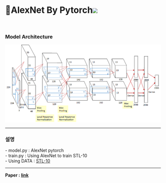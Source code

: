 <h1>🎈AlexNet By Pytorch<img src="https://img.shields.io/badge/PyTorch-EE4C2C?style=flat-square&logo=PyTorch&logoColor=white"/></h1>
<br>
<h3>Model Architecture</h3>
<img src="./img/img.png">
<hr>
<h3>설명</h3>
- model.py : AlexNet pytorch  <br>
- train.py : Using AlexNet to train STL-10 <br>
- Using DATA : <a href="https://cs.stanford.edu/~acoates/stl10/">STL-10</a>

<br>
<hr>
<b>Paper : <a href = 'https://papers.nips.cc/paper/2012/file/c399862d3b9d6b76c8436e924a68c45b-Paper.pdf'>link</a>
